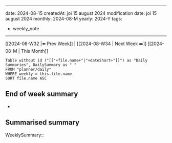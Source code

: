 
---
date: 2024-08-15
createdAt: joi 15 august 2024
modification date: joi 15 august 2024
monthly: 2024-08-M
yearly: 2024-Y
tags:
  - weekly_note 
---

 [[2024-08-W32 |⬅️ Prev Week]] | [[2024-08-W34 | Next Week ➡️]] 
[[2024-08-M | This Month]]

```dataview
Table without id ("[["+file.name+"|"+dateShort+"]]") as "Daily Summaries", DailySummary as " "
FROM "planner/daily"
WHERE weekly = this.file.name
SORT file.name ASC
```

## End of week summary
- 

**Summarised summary**
- 

WeeklySummary::